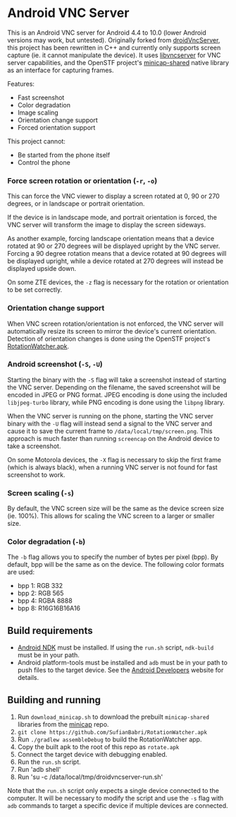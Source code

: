 # Android VNC Server

This is an Android VNC server for Android 4.4 to 10.0 (lower Android versions may work, but untested). Originally forked from [droidVncServer](https://github.com/oNaiPs/droidVncServer), this project has been rewritten in C++ and currently only supports screen capture (ie. it cannot manipulate the device). It uses [libvncserver](https://libvnc.github.io) for VNC server capabilities, and the OpenSTF project's [minicap-shared](https://github.com/openstf/minicap/) native library as an interface for capturing frames.

Features:

- Fast screenshot
- Color degradation
- Image scaling
- Orientation change support
- Forced orientation support

This project cannot:

- Be started from the phone itself
- Control the phone

### Force screen rotation or orientation (`-r`, `-o`)

This can force the VNC viewer to display a screen rotated at 0, 90 or 270 degrees, or in landscape or portrait orientation.

If the device is in landscape mode, and portrait orientation is forced, the VNC server will transform the image to display the screen sideways.

As another example, forcing landscape orientation means that a device rotated at 90 or 270 degrees will be displayed upright by the VNC server. Forcing a 90 degree rotation means that a device rotated at 90 degrees will be displayed upright, while a device rotated at 270 degrees will instead be displayed upside down.

On some ZTE devices, the `-z` flag is necessary for the rotation or orientation to be set correctly.

### Orientation change support

When VNC screen rotation/orientation is not enforced, the VNC server will automatically resize its screen to mirror the device's current orientation. Detection of orientation changes is done using the OpenSTF project's [RotationWatcher.apk](https://github.com/SufianBabri/RotationWatcher.apk).

### Android screenshot (`-S`, `-U`)

Starting the binary with the `-S` flag will take a screenshot instead of starting the VNC server. Depending on the filename, the saved screenshot will be encoded in JPEG or PNG format. JPEG encoding is done using the included `libjpeg-turbo` library, while PNG encoding is done using the `libpng` library.

When the VNC server is running on the phone, starting the VNC server binary with the `-U` flag will instead send a signal to the VNC server and cause it to save the current frame to `/data/local/tmp/screen.png`. This approach is much faster than running `screencap` on the Android device to take a screenshot.

On some Motorola devices, the `-X` flag is necessary to skip the first frame (which is always black), when a running VNC server is not found for fast screenshot to work.

### Screen scaling (`-s`)

By default, the VNC screen size will be the same as the device screen size (ie. 100%). This allows for scaling the VNC screen to a larger or smaller size.

### Color degradation (`-b`)

The `-b` flag allows you to specify the number of bytes per pixel (bpp). By default, bpp will be the same as on the device. The following color formats are used:

- bpp 1: RGB 332
- bpp 2: RGB 565
- bpp 4: RGBA 8888
- bpp 8: R16G16B16A16

## Build requirements

- [Android NDK](https://developer.android.com/ndk/index.html) must be installed. If using the `run.sh` script, `ndk-build` must be in your path.
- Android platform-tools must be installed and `adb` must be in your path to push files to the target device. See the [Android Developers](https://developer.android.com/index.html) website for details.

## Building and running

1. Run `download_minicap.sh` to download the prebuilt `minicap-shared` libraries from the [minicap](/openstf/minicap) repo.
2. `git clone https://github.com/SufianBabri/RotationWatcher.apk`
3. Run `./gradlew assembleDebug` to build the RotationWatcher app.
4. Copy the built apk to the root of this repo as `rotate.apk`
5. Connect the target device with debugging enabled.
6. Run the `run.sh` script.
7. Run 'adb shell'
8. Run 'su -c /data/local/tmp/droidvncserver-run.sh'

Note that the `run.sh` script only expects a single device connected to the computer. It will be necessary to modify the script and use the `-s` flag with `adb` commands to target a specific device if multiple devices are connected.